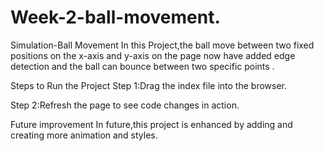 # Week-2-ball-movement.
Simulation-Ball Movement
In this Project,the ball move between two fixed positions on the x-axis and y-axis on the page now have added edge detection and the ball can bounce between two specific points .

Steps to Run the Project
Step 1:Drag the index file into the browser.

Step 2:Refresh the page to see code changes in action.

Future improvement
In future,this project is enhanced by adding and creating more animation and styles.
